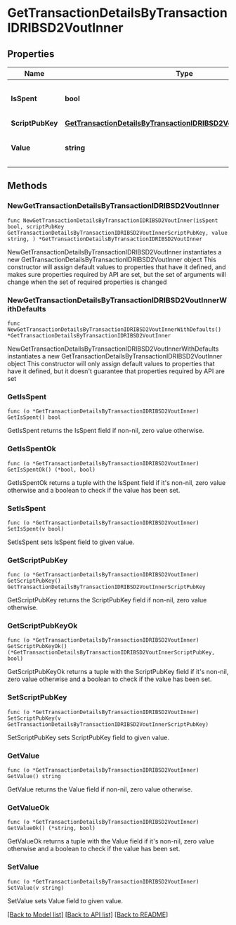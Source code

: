 # GetTransactionDetailsByTransactionIDRIBSD2VoutInner

## Properties

Name | Type | Description | Notes
------------ | ------------- | ------------- | -------------
**IsSpent** | **bool** | Defines whether the output is spent or not. | 
**ScriptPubKey** | [**GetTransactionDetailsByTransactionIDRIBSD2VoutInnerScriptPubKey**](GetTransactionDetailsByTransactionIDRIBSD2VoutInnerScriptPubKey.md) |  | 
**Value** | **string** | Represents the sent/received amount. | 

## Methods

### NewGetTransactionDetailsByTransactionIDRIBSD2VoutInner

`func NewGetTransactionDetailsByTransactionIDRIBSD2VoutInner(isSpent bool, scriptPubKey GetTransactionDetailsByTransactionIDRIBSD2VoutInnerScriptPubKey, value string, ) *GetTransactionDetailsByTransactionIDRIBSD2VoutInner`

NewGetTransactionDetailsByTransactionIDRIBSD2VoutInner instantiates a new GetTransactionDetailsByTransactionIDRIBSD2VoutInner object
This constructor will assign default values to properties that have it defined,
and makes sure properties required by API are set, but the set of arguments
will change when the set of required properties is changed

### NewGetTransactionDetailsByTransactionIDRIBSD2VoutInnerWithDefaults

`func NewGetTransactionDetailsByTransactionIDRIBSD2VoutInnerWithDefaults() *GetTransactionDetailsByTransactionIDRIBSD2VoutInner`

NewGetTransactionDetailsByTransactionIDRIBSD2VoutInnerWithDefaults instantiates a new GetTransactionDetailsByTransactionIDRIBSD2VoutInner object
This constructor will only assign default values to properties that have it defined,
but it doesn't guarantee that properties required by API are set

### GetIsSpent

`func (o *GetTransactionDetailsByTransactionIDRIBSD2VoutInner) GetIsSpent() bool`

GetIsSpent returns the IsSpent field if non-nil, zero value otherwise.

### GetIsSpentOk

`func (o *GetTransactionDetailsByTransactionIDRIBSD2VoutInner) GetIsSpentOk() (*bool, bool)`

GetIsSpentOk returns a tuple with the IsSpent field if it's non-nil, zero value otherwise
and a boolean to check if the value has been set.

### SetIsSpent

`func (o *GetTransactionDetailsByTransactionIDRIBSD2VoutInner) SetIsSpent(v bool)`

SetIsSpent sets IsSpent field to given value.


### GetScriptPubKey

`func (o *GetTransactionDetailsByTransactionIDRIBSD2VoutInner) GetScriptPubKey() GetTransactionDetailsByTransactionIDRIBSD2VoutInnerScriptPubKey`

GetScriptPubKey returns the ScriptPubKey field if non-nil, zero value otherwise.

### GetScriptPubKeyOk

`func (o *GetTransactionDetailsByTransactionIDRIBSD2VoutInner) GetScriptPubKeyOk() (*GetTransactionDetailsByTransactionIDRIBSD2VoutInnerScriptPubKey, bool)`

GetScriptPubKeyOk returns a tuple with the ScriptPubKey field if it's non-nil, zero value otherwise
and a boolean to check if the value has been set.

### SetScriptPubKey

`func (o *GetTransactionDetailsByTransactionIDRIBSD2VoutInner) SetScriptPubKey(v GetTransactionDetailsByTransactionIDRIBSD2VoutInnerScriptPubKey)`

SetScriptPubKey sets ScriptPubKey field to given value.


### GetValue

`func (o *GetTransactionDetailsByTransactionIDRIBSD2VoutInner) GetValue() string`

GetValue returns the Value field if non-nil, zero value otherwise.

### GetValueOk

`func (o *GetTransactionDetailsByTransactionIDRIBSD2VoutInner) GetValueOk() (*string, bool)`

GetValueOk returns a tuple with the Value field if it's non-nil, zero value otherwise
and a boolean to check if the value has been set.

### SetValue

`func (o *GetTransactionDetailsByTransactionIDRIBSD2VoutInner) SetValue(v string)`

SetValue sets Value field to given value.



[[Back to Model list]](../README.md#documentation-for-models) [[Back to API list]](../README.md#documentation-for-api-endpoints) [[Back to README]](../README.md)



